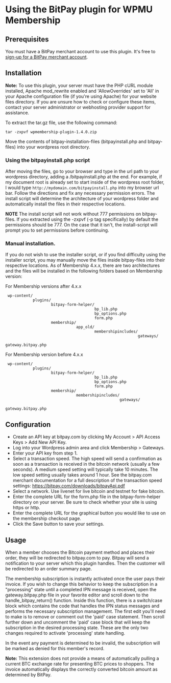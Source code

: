 # Using the BitPay plugin for WPMU Membership

## Prerequisites
You must have a BitPay merchant account to use this plugin.  It's free to [sign-up for a BitPay merchant account](https://bitpay.com/start).

## Installation
**Note:** To use this plugin, your server must have the PHP cURL module installed, Apache mod_rewrite enabled and 'AllowOverrides' set to 'All' in your Apache configuration file (if you're using Apache) for your website files directory.  If you are unsure how to check or configure these items, contact your server administrator or webhosting provider support for assistance.

To extract the tar.gz file, use the following command:
```
tar -zxpvf wpmembership-plugin-1.4.0.zip
```
Move the contents of bitpay-installation-files (bitpayinstall.php and bitpay-files) into your wordpress root directory.

### Using the bitpayinstall.php script
After moving the files, go to your browser and type in the url path to your wordpress directory, adding a /bitpayinstall.php at the end. For example, if my document root is already set to start inside of the wordpress root folder, I would type `http://mydomain.com/bitpayinstall.php` into my browser url bar. Follow the directions and fix any necessary permission errors. The install script will determine the architecture of your wordpress folder and automatically install the files in their respective locations.

**NOTE** The install script will not work without 777 permissions on bitpay-files. If you extracted using the -zxpvf (-p tag specifically) by default the permissions should be 777. On the case that it isn't, the install-script will prompt you to set permissions before continuing.

### Manual installation.
If you do not wish to use the installer script, or if you find difficulty using the installer script, you may manually move the files inside bitpay-files into their respective locations. As of Membership 4.x.x, there are two architectures and the files will be installed in the following folders based on Membership version:

For Membership versions after 4.x.x
```
 wp-content/
            plugins/
                    bitpay-form-helper/
                                       bp_lib.php
                                       bp_options.php
                                       form.php
                    membership/
                               app_old/
                                       membershipincludes/
                                                          gateways/
                                                                   gateway.bitpay.php
```

For Membership version before 4.x.x
```
 wp-content/
            plugins/
                    bitpay-form-helper/
                                       bp_lib.php
                                       bp_options.php
                                       form.php
                    membership/
                               membershipincludes/
                                                  gateways/
                                                           gateway.bitpay.php
```

## Configuration
* Create an API key at bitpay.com by clicking My Account > API Access Keys > Add New API Key.
* Log into your Wordpress admin area and click Membership > Gateways.
* Enter your API key from step 1.
* Select a transaction speed.  The high speed will send a confirmation as soon as a transaction is received in the bitcoin network (usually a few seconds).  A medium speed setting will typically take 10 minutes.  The low speed setting usually takes around 1 hour.  See the bitpay.com merchant documentation for a full description of the transaction speed settings: https://bitpay.com/downloads/bitpayApi.pdf
* Select a network. Use livenet for live bitcoin and testnet for fake bitcoin.
* Enter the complete URL for the form.php file in the bitpay-form-helper directory on your server. Be sure to check whether your site is using https or http.
* Enter the complete URL for the graphical button you would like to use on the membership checkout page.
* Click the Save button to save your settings.


## Usage
When a member chooses the Bitcoin payment method and places their order, they will be redirected to bitpay.com to pay.  Bitpay will send a notification to your server which this plugin handles.  Then the customer will be redirected to an order summary page.

The membership subscription is instantly activated once the user pays their invoice. If you wish to change this behavior to keep the subscription in a "processing" state until a completed IPN message is received, open the gateway.bitpay.php file in your favorite editor and scroll down to the handle_bitpay_return() function.  Inside this function, there is a switch/case block which contains the code that handles the IPN status messages and performs the necessary subscription management.  The first edit you'll need to make is to remove or comment out the 'paid' case statement.  Then scroll further down and uncomment the 'paid' case block that will keep the subscription in the desired processing state.  These are the only two changes required to activate 'processing' state handling.

In the event any payment is determined to be invalid, the subscription will be marked as denied for this member's record.

**Note:** This extension does not provide a means of automatically pulling a current BTC exchange rate for presenting BTC prices to shoppers. The invoice automatically displays the correctly converted bitcoin amount as determined by BitPay.
